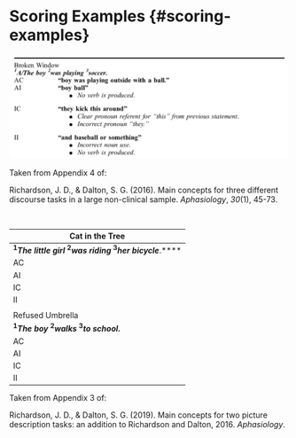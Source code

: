 # **Scoring Examples** {#scoring-examples}

**![Text  Description automatically generated](assets/textdescription_automatically_gen.png)**

Taken from Appendix 4 of:

Richardson, J. D., &amp; Dalton, S. G. (2016). Main concepts for three different discourse tasks in a large non-clinical sample. _Aphasiology_, _30_(1), 45-73.

​​

| Cat in the Tree |
| --- |
| **<sup>1</sup>_The little girl_ <sup>2</sup>_was riding_ <sup>3</sup>_her bicycle_**.**** |
| AC | **“Sally was pedaling her bike around.”** |
| AI | **“little girl… bike.”** |
| IC | **“He was riding a tricycle.”** |
| II | **“little boy… dirt bike.”** |
|  |
| Refused Umbrella |
| **<sup>1</sup>_The boy_ <sup>2</sup>_walks_ <sup>3</sup>_to school_.** |
| AC | **“Timmy headed out to school.”** |
| AI | **“and he goes”** |
| IC | **“so she goes outside.”** |
| II | **“she runs.”** |

Taken from Appendix 3 of:

Richardson, J. D., &amp; Dalton, S. G. (2019). Main concepts for two picture description tasks: an addition to Richardson and Dalton, 2016\. _Aphasiology_.